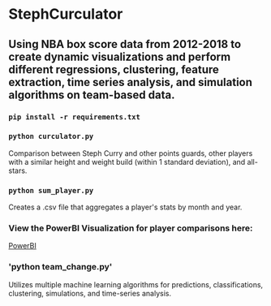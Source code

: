 # StephCurculator

## Using NBA box score data from 2012-2018 to create dynamic visualizations and perform different regressions, clustering, feature extraction, time series analysis, and simulation algorithms on team-based data. 

### `pip install -r requirements.txt`

### `python curculator.py`
Comparison between Steph Curry and other points guards, other players with a similar height and weight build (within 1 standard deviation), and all-stars.

### `python sum_player.py`
Creates a .csv file that aggregates a player's stats by month and year. 

### View the PowerBI Visualization for player comparisons here:
[PowerBI](visual.pdf)

### 'python team_change.py'
Utilizes multiple machine learning algorithms for predictions, classifications, clustering, simulations, and time-series analysis. 